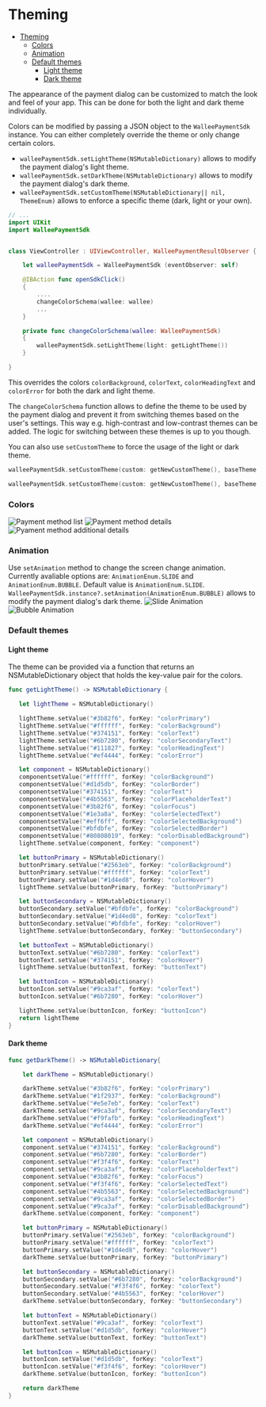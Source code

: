 # Theming

- [Theming](#theming)
  - [Colors](#colors)
  - [Animation](#animation)
  - [Default themes](#default-themes)
    - [Light theme](#light-theme)
    - [Dark theme](#dark-theme)

The appearance of the payment dialog can be customized to match the look and feel of your app. This can be done for both the light and dark theme individually.

Colors can be modified by passing a JSON object to the `WalleePaymentSdk` instance. You can either completely override the theme or only change certain colors.

- `walleePaymentSdk.setLightTheme(NSMutableDictionary)` allows to modify the payment dialog's light theme.
- `walleePaymentSdk.setDarkTheme(NSMutableDictionary)` allows to modify the payment dialog's dark theme.
- `walleePaymentSdk.setCustomTheme(NSMutableDictionary|| nil, ThemeEnum)` allows to enforce a specific theme (dark, light or your own).

```swift
// ...
import UIKit
import WalleePaymentSdk


class ViewController : UIViewController, WalleePaymentResultObserver {

    let walleePaymentSdk = WalleePaymentSdk (eventObserver: self)

    @IBAction func openSdkClick()
    {
        ....
        changeColorSchema(wallee: wallee)
        ...
    }

    private func changeColorSchema(wallee: WalleePaymentSdk)
    {
        walleePaymentSdk.setLightTheme(light: getLightTheme())
    }

}
```

This overrides the colors `colorBackground`, `colorText`, `colorHeadingText` and `colorError` for both the dark and light theme.

The `changeColorSchema` function allows to define the theme to be used by the payment dialog and prevent it from switching themes based on the user's settings. This way e.g. high-contrast and low-contrast themes can be added. The logic for switching between these themes is up to you though.

You can also use `setCustomTheme` to force the usage of the light or dark theme.

```swift
walleePaymentSdk.setCustomTheme(custom: getNewCustomTheme(), baseTheme: .DARK)
```

```swift
walleePaymentSdk.setCustomTheme(custom: getNewCustomTheme(), baseTheme: .LIGHT)
```

### Colors

![Payment method list](../imgs/theme-1.jpeg) ![Payment method details](../imgs/theme-2.jpeg) ![Pyament method additional details](../imgs/theme-3.jpeg)

### Animation

Use `setAnimation` method to change the screen change animation. Currently avaliable options are: `AnimationEnum.SLIDE` and `AnimationEnum.BUBBLE`. Default value is `AnimationEnum.SLIDE`. `WalleePaymentSdk.instance?.setAnimation(AnimationEnum.BUBBLE)` allows to modify the payment dialog's dark theme. ![Slide Animation](../imgs/slideAnimation.gif) ![Bubble Animation](../imgs/bubbleAnimation.gif)

### Default themes

#### Light theme

The theme can be provided via a function that returns an NSMutableDictionary object that holds the key-value pair for the colors.

```swift
func getLightTheme() -> NSMutableDictionary {

   let lightTheme = NSMutableDictionary()

   lightTheme.setValue("#3b82f6", forKey: "colorPrimary")
   lightTheme.setValue("#ffffff", forKey: "colorBackground")
   lightTheme.setValue("#374151", forKey: "colorText")
   lightTheme.setValue("#6b7280", forKey: "colorSecondaryText")
   lightTheme.setValue("#111827", forKey: "colorHeadingText")
   lightTheme.setValue("#ef4444", forKey: "colorError")

   let component = NSMutableDictionary()
   componentsetValue("#ffffff", forKey: "colorBackground")
   componentsetValue("#d1d5db", forKey: "colorBorder")
   componentsetValue("#374151", forKey: "colorText")
   componentsetValue("#4b5563", forKey: "colorPlaceholderText")
   componentsetValue("#3b82f6", forKey: "colorFocus")
   componentsetValue("#1e3a8a", forKey: "colorSelectedText")
   componentsetValue("#eff6ff", forKey: "colorSelectedBackground")
   componentsetValue("#bfdbfe", forKey: "colorSelectedBorder")
   componentsetValue("#80808019", forKey: "colorDisabledBackground")
   lightTheme.setValue(component, forKey: "component")

   let buttonPrimary = NSMutableDictionary()
   buttonPrimary.setValue("#2563eb", forKey: "colorBackground")
   buttonPrimary.setValue("#ffffff", forKey: "colorText")
   buttonPrimary.setValue("#1d4ed8", forKey: "colorHover")
   lightTheme.setValue(buttonPrimary, forKey: "buttonPrimary")

   let buttonSecondary = NSMutableDictionary()
   buttonSecondary.setValue("#bfdbfe", forKey: "colorBackground")
   buttonSecondary.setValue("#1d4ed8", forKey: "colorText")
   buttonSecondary.setValue("#bfdbfe", forKey: "colorHover")
   lightTheme.setValue(buttonSecondary, forKey: "buttonSecondary")

   let buttonText = NSMutableDictionary()
   buttonText.setValue("#6b7280", forKey: "colorText")
   buttonText.setValue("#374151", forKey: "colorHover")
   lightTheme.setValue(buttonText, forKey: "buttonText")

   let buttonIcon = NSMutableDictionary()
   buttonIcon.setValue("#9ca3af", forKey: "colorText")
   buttonIcon.setValue("#6b7280", forKey: "colorHover")

   lightTheme.setValue(buttonIcon, forKey: "buttonIcon")
   return lightTheme
}
```

#### Dark theme

```swift
func getDarkTheme() -> NSMutableDictionary{

    let darkTheme = NSMutableDictionary()

    darkTheme.setValue("#3b82f6", forKey: "colorPrimary")
    darkTheme.setValue("#1f2937", forKey: "colorBackground")
    darkTheme.setValue("#e5e7eb", forKey: "colorText")
    darkTheme.setValue("#9ca3af", forKey: "colorSecondaryText")
    darkTheme.setValue("#f9fafb", forKey: "colorHeadingText")
    darkTheme.setValue("#ef4444", forKey: "colorError")

    let component = NSMutableDictionary()
    component.setValue("#374151", forKey: "colorBackground")
    component.setValue("#6b7280", forKey: "colorBorder")
    component.setValue("#f3f4f6", forKey: "colorText")
    component.setValue("#9ca3af", forKey: "colorPlaceholderText")
    component.setValue("#3b82f6", forKey: "colorFocus")
    component.setValue("#f3f4f6", forKey: "colorSelectedText")
    component.setValue("#4b5563", forKey: "colorSelectedBackground")
    component.setValue("#9ca3af", forKey: "colorSelectedBorder")
    component.setValue("#9ca3af", forKey: "colorDisabledBackground")
    darkTheme.setValue(component, forKey: "component")

    let buttonPrimary = NSMutableDictionary()
    buttonPrimary.setValue("#2563eb", forKey: "colorBackground")
    buttonPrimary.setValue("#ffffff", forKey: "colorText")
    buttonPrimary.setValue("#1d4ed8", forKey: "colorHover")
    darkTheme.setValue(buttonPrimary, forKey: "buttonPrimary")

    let buttonSecondary = NSMutableDictionary()
    buttonSecondary.setValue("#6b7280", forKey: "colorBackground")
    buttonSecondary.setValue("#f3f4f6", forKey: "colorText")
    buttonSecondary.setValue("#4b5563", forKey: "colorHover")
    darkTheme.setValue(buttonSecondary, forKey: "buttonSecondary")

    let buttonText = NSMutableDictionary()
    buttonText.setValue("#9ca3af", forKey: "colorText")
    buttonText.setValue("#d1d5db", forKey: "colorHover")
    darkTheme.setValue(buttonText, forKey: "buttonText")

    let buttonIcon = NSMutableDictionary()
    buttonIcon.setValue("#d1d5db", forKey: "colorText")
    buttonIcon.setValue("#f3f4f6", forKey: "colorHover")
    darkTheme.setValue(buttonIcon, forKey: "buttonIcon")

    return darkTheme
}
```

